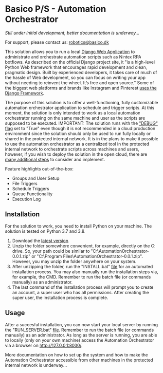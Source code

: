 # Basico P/S - Automation Orchestrator

<i>Still under initial development, better documentation is underway...</i>

For support, please contact us: robotics@basico.dk

This solution allows you to run a local [Django Web Application](https://www.djangoproject.com/) to administrate and orchestrate automation scripts such as Nintex RPA botflows. As described on the official Django project site, it "is a high-level Python Web framework that encourages rapid development and clean, pragmatic design. Built by experienced developers, it takes care of much of the hassle of Web development, so you can focus on writing your app without needing to reinvent the wheel. It’s free and open source." Some of the biggest web platforms and brands like Instagram and Pinterest [uses the Django Framework](https://www.djangoproject.com/start/overview/).

The purpose of this solution is to offer a well-functioning, fully customizable automation orchestrator application to schedule and trigger scripts. At this moment, the solution is only intended to work as a local automation orchestrator running on the same machine and user as the scripts are supposed to be executed. IMPORTANT: The solution runs with the ["DEBUG" flag](https://docs.djangoproject.com/en/2.2/ref/settings/#debug) set to "True" even though it is not recommended in a cloud production environment since the solution should only be used to run fully locally or shared in the protected internal network. It is in the plans to make it possible to use the automation orchestrator as a centralized tool in the protected internal network to orchestrate scripts across machines and users, however, if you wish to deploy the solution in the open cloud, there are [many additional steps](https://docs.djangoproject.com/en/2.2/howto/deployment/) to consider and implement.

Feature highlights out-of-the-box:
- Groups and User Setup
- File Triggers
- Schedule Triggers
- Queue Functionality
- Execution Log

## Installation

For the solution to work, you need to install Python on your machine. The solution is tested on Python 3.7 and 3.8.

1. Download the [latest version](https://github.com/Basico-PS/AutomationOrchestrator/archive/v0.0.2.zip).
2. Unzip the folder somewhere convenient, for example, directly on the C: drive. So, your path could be similar to "C:\AutomationOrchestrator-0.0.1.zip" or "C:\Program Files\AutomationOrchestrator-0.0.1.zip". However, you may unzip the folder anywhere on your system.
3. After unzipping the folder, run the "INSTALL.bat" [file](https://github.com/Basico-PS/AutomationOrchestrator/blob/master/INSTALL.bat) for an automated installation process. You may also manually run the installation steps via, for example, the CMD. Remember to run the batch file (or commands manually) as an administrator.
4. The last command of the installation process will prompt you to create an account, a super user who has all permissions. After creating the super user, the installation process is complete.

## Usage

After a succesful installation, you can now start your local server by running the "RUN_SERVER.bat" [file](https://github.com/Basico-PS/AutomationOrchestrator/blob/master/RUN_SERVER.bat). Remember to run the batch file (or commands manually) as an administrator. As long as the server is running, you are able to locally (only on your own machine) access the Automation Orchestrator via a browser on http://127.0.0.1:8000/.

More documentation on how to set up the system and how to make the Automation Orchestrator accessible from other machines in the protected internal network is underway...
